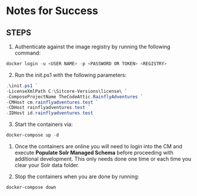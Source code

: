 # Notes for Success

## STEPS

1. Authenticate against the image registry by running the following command:

```powershell
docker login -u <USER NAME> -p <PASSWORD OR TOKEN> <REGISTRY>
```

2. Run the init.ps1 with the following parameters:

```powershell
.\init.ps1 `
-LicenseXmlPath C:\Sitcore-Versions\license\ `
-ComposeProjectName TheCodeAttic.RainflyAdventures `
-CMHost cm.rainflyadventures.test `
-CDHost rainflyadventures.test `
-IDHost id.rainflyadventures.test

```

3. Start the containers via:

```powershell
docker-compose up -d
```

1. Once the containers are online you will need to login into the CM and execute **Populate Solr Managed Schema** before proceeding with additional development. This only needs done one time or each time you clear your Solr data folder.

2. Stop the containers when you are done by running:

```powershell
docker-compose down
```
